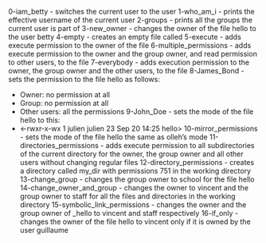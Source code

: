 0-iam_betty - switches the current user to the user <betty>
1-who_am_i - prints the effective username of the current user
2-groups - prints all the groups the current user is part of
3-new_owner - changes the owner of the file hello to the user betty
4-empty - creates an empty file called <hello>
5-execute - adds execute permission to the owner of the file <hello>
6-multiple_permissions - adds execute permission to the owner and the group owner, and read permission to other users, to the file <hello>
7-everybody - adds execution permission to the owner, the group owner and the other users, to the file <hello>
8-James_Bond - sets the permission to the file hello as follows:
- Owner: no permission at all
- Group: no permission at all
- Other users: all the permissions
9-John_Doe - sets the mode of the file hello to this:
- <-rwxr-x-wx 1 julien julien 23 Sep 20 14:25 hello>
10-mirror_permissions - sets the mode of the file hello the same as olleh’s mode
11-directories_permissions - adds execute permission to all subdirectories of the current directory for the owner, the group owner and all other users without changing regular files
12-directory_permissions - creates a directory called my_dir with permissions 751 in the working directory
13-change_group - changes the group owner to school for the file hello
14-change_owner_and_group - changes the owner to vincent and the group owner to staff for all the files and directories in the working directory
15-symbolic_link_permissions - changes the owner and the group owner of _hello to vincent and staff respectively
16-if_only - changes the owner of the file hello to vincent only if it is owned by the user guillaume
